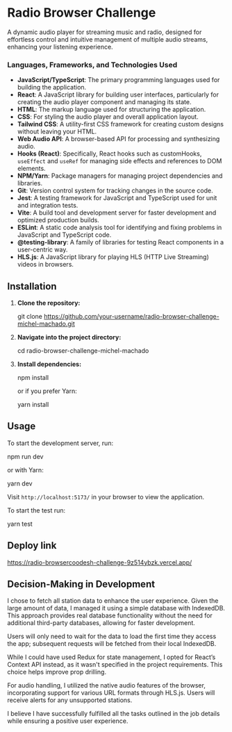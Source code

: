 # Radio Browser Challenge

A dynamic audio player for streaming music and radio, designed for effortless control and intuitive management of multiple audio streams, enhancing your listening experience.

### Languages, Frameworks, and Technologies Used

- **JavaScript/TypeScript**: The primary programming languages used for building the application.
- **React**: A JavaScript library for building user interfaces, particularly for creating the audio player component and managing its state.
- **HTML**: The markup language used for structuring the application.
- **CSS**: For styling the audio player and overall application layout.
- **Tailwind CSS**: A utility-first CSS framework for creating custom designs without leaving your HTML.
- **Web Audio API**: A browser-based API for processing and synthesizing audio.
- **Hooks (React)**: Specifically, React hooks such as customHooks, `useEffect` and `useRef` for managing side effects and references to DOM elements.
- **NPM/Yarn**: Package managers for managing project dependencies and libraries.
- **Git**: Version control system for tracking changes in the source code.
- **Jest**: A testing framework for JavaScript and TypeScript used for unit and integration tests.
- **Vite**: A build tool and development server for faster development and optimized production builds.
- **ESLint**: A static code analysis tool for identifying and fixing problems in JavaScript and TypeScript code.
- **@testing-library**: A family of libraries for testing React components in a user-centric way.
- **HLS.js**: A JavaScript library for playing HLS (HTTP Live Streaming) videos in browsers.

## Installation

1. **Clone the repository:**

   git clone https://github.com/your-username/radio-browser-challenge-michel-machado.git

2. **Navigate into the project directory:**

   cd radio-browser-challenge-michel-machado

3. **Install dependencies:**

   npm install

   or if you prefer Yarn:

   yarn install

## Usage

To start the development server, run:

npm run dev

or with Yarn:

yarn dev

Visit `http://localhost:5173/` in your browser to view the application.

To start the test run:

yarn test

## Deploy link

https://radio-browsercoodesh-challenge-9z514ybzk.vercel.app/

## Decision-Making in Development

I chose to fetch all station data to enhance the user experience. Given the large amount of data, I managed it using a simple database with IndexedDB. This approach provides real database functionality without the need for additional third-party databases, allowing for faster development.

Users will only need to wait for the data to load the first time they access the app; subsequent requests will be fetched from their local IndexedDB.

While I could have used Redux for state management, I opted for React’s Context API instead, as it wasn't specified in the project requirements. This choice helps improve prop drilling.

For audio handling, I utilized the native audio features of the browser, incorporating support for various URL formats through HLS.js. Users will receive alerts for any unsupported stations.

I believe I have successfully fulfilled all the tasks outlined in the job details while ensuring a positive user experience.
